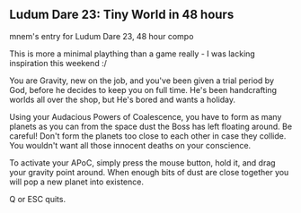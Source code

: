 ## Ludum Dare 23: Tiny World in 48 hours

mnem's entry for Ludum Dare 23, 48 hour compo

This is more a minimal plaything than a game really - I was lacking
inspiration this weekend :/

You are Gravity, new on the job, and you've been given a trial period by
God, before he decides to keep you on full time. He's been handcrafting
worlds all over the shop, but He's bored and wants a holiday.

Using your Audacious Powers of Coalescence, you have to form as many
planets as you can from the space dust the Boss has left floating
around. Be careful! Don't form the planets too close to each other
in case they collide. You wouldn't want all those innocent
deaths on your conscience.

To activate your APoC, simply press the mouse button, hold it, and drag
your gravity point around. When enough bits of dust are close together
you will pop a new planet into existence.

Q or ESC quits.
